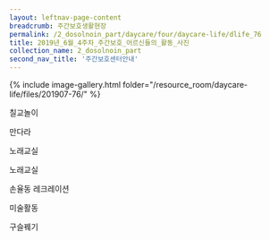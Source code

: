 ```yaml
--- 
layout: leftnav-page-content 
breadcrumb: 주간보호생활현장 
permalink: /2_dosolnoin_part/daycare/four/daycare-life/dlife_76
title: 2019년_6월_4주차_주간보호_어르신들의_활동_사진
collection_name: 2_dosolnoin_part
second_nav_title: '주간보호센터안내' 
---
```

{% include image-gallery.html folder="/resource_room/daycare-life/files/201907-76/" %}

칠교놀이

만다라

노래교실

노래교실

손율동 레크레이션

미술활동

구슬꿰기